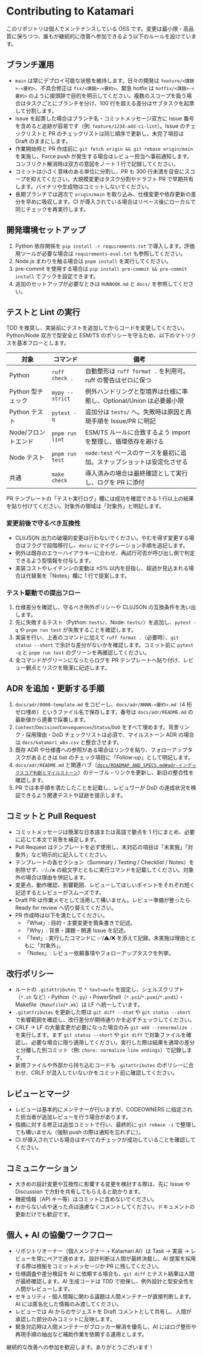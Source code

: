 # Contributing to Katamari

このリポジトリは個人でメンテナンスしている OSS です。変更は最小限・高品質に保ちつつ、誰もが継続的に改善へ参加できるよう以下のルールを設けています。

## ブランチ運用
- `main` は常にデプロイ可能な状態を維持します。日々の開発は `feature/<課題>-<要約>`、不具合修正は `fix/<課題>-<要約>`、緊急 hotfix は `hotfix/<課題>-<要約>` のように接頭辞で目的を明示してください。複数のスコープを扱う場合はタスクごとにブランチを分け、100 行を超える差分はサブタスクを起票して分割します。
- Issue を起票した場合はブランチ名・コミットメッセージ双方に Issue 番号を含めると追跡が容易です（例: `feature/1234-add-ci-lint`）。Issue のチェックリストと PR のチェックリストは同じ順序で更新し、未完了項目は Draft のままにします。
- 作業開始時と PR 作成前に `git fetch origin && git rebase origin/main` を実施し、Force push が発生する場合はレビュー担当へ事前通知します。コンフリクト解消時は双方の意図をノート 1 行で記録してください。
- コミットは小さく意味のある単位に分割し、PR も 300 行未満を目安にスコープを抑えてください。大規模変更はタスク分割やドラフト PR で早期共有します。バイナリや生成物はコミットしないでください。
- 長期ブランチでは週次で `origin/main` を取り込み、仕様変更や依存更新の差分を早めに吸収します。CI が導入されている場合はリベース後にローカルで同じチェックを再実行します。

## 開発環境セットアップ
1. Python 依存関係を `pip install -r requirements.txt` で導入します。評価用ツールが必要な場合は `requirements-eval.txt` も参照してください。
2. Node.js まわりを触る場合は `pnpm install` を実行してください。
3. pre-commit を使用する場合は `pip install pre-commit && pre-commit install` でフックを設定できます。
4. 追加のセットアップが必要なときは `RUNBOOK.md` と `docs/` を参照してください。

## テストと Lint の実行
TDD を推奨し、実装前にテストを追加してからコードを変更してください。Python/Node 双方で型安全と ESM/TS のポリシーを守るため、以下のマトリクスを基本フローとします。

| 対象 | コマンド | 備考 |
| --- | --- | --- |
| Python | `ruff check .` | 自動整形は `ruff format .` を利用可。ruff の警告はゼロに保つ |
| Python 型チェック | `mypy --strict` | 例外ハンドリングと型境界は仕様に準拠し、Optional/Union は必要最小限 |
| Python テスト | `pytest -q` | 追加分は `tests/` へ。失敗時は原因と再現手順を Issue/PR に明記 |
| Node/フロントエンド | `pnpm run lint` | ESM/TS ルールに合致するよう import を整理し、循環依存を避ける |
| Node テスト | `pnpm run test` | `node:test` ベースのケースを最初に追加。スナップショットは安定化させる |
| 共通 | `make check` | 導入済みの場合は最終確認として実行し、ログを PR に添付 |

PR テンプレートの「テスト実行ログ」欄には成功を確認できる 1 行以上の結果を貼り付けてください。対象外の領域は「対象外」と明記します。

### 変更前後で守るべき互換性
- CLI/JSON 出力の破壊的変更は行わないでください。やむを得ず変更する場合はフラグで段階移行し、`docs/` にマイグレーション手順を追記します。
- 例外は既存のエラーハイアラキーに合わせ、再試行可否が呼び出し側で判定できるよう型情報を付与します。
- 実装コストやレイテンシの変動は ±5% 以内を目指し、超過が見込まれる場合は代替案を「Notes」欄に 1 行で提案します。

### テスト駆動での提出フロー
1. 仕様差分を確認し、守るべき例外ポリシーや CLI/JSON の互換条件を洗い出します。
2. 先に失敗するテスト（Python: `tests/`、Node: `tests/`）を追加し、`pytest -q` や `pnpm run test` が失敗することを確認します。
3. 実装を行い、上表のコマンドに加えて `ruff format .`（必要時）、`git status --short` で余計な差分がないかを確認します。コミット前に `pytest -q` と `pnpm run test` のグリーンを再確認してください。
4. 全コマンドがグリーンになったらログを PR テンプレートへ貼り付け、レビュー観点とリスクを簡潔に記述します。

## ADR を追加・更新する手順
1. `docs/adr/0000-template.md` をコピーし、`docs/adr/NNNN-<要約>.md`（4 桁ゼロ埋め）というファイル名で保存します。番号は `docs/adr/README.md` の最新値から連番で採番します。
2. `Context`/`Decision`/`Consequences`/`Status`/`DoD` をすべて埋めます。背景リンク・採用理由・DoD チェックリストは必須で、マイルストーン ADR の場合は `docs/katamari_wbs.csv` と整合させます。
3. 既存 ADR や仕様書への参照がある場合はリンクを貼り、フォローアップタスクがあるときは `DoD` のチェック項目に「Follow-up」として明記します。
4. `docs/adr/README.md` と関連ハブ（[`docs/ROADMAP_AND_SPECS.md#adr-インデックスコア判断とマイルストーン`](docs/ROADMAP_AND_SPECS.md#adr-インデックスコア判断とマイルストーン)）のテーブル・リンクを更新し、新旧の整合性を確認します。
5. PR では本手順を満たしたことを記載し、レビュワーが DoD の達成状況を検証できるよう関連テストや証跡を提示します。

## コミットと Pull Request
- コミットメッセージは簡潔な日本語または英語で要点を 1 行にまとめ、必要に応じて本文で背景を補足します。
- Pull Request はテンプレートを必ず使用し、未対応の項目は「未実施」「対象外」など明示的に記入してください。
- テンプレートの各セクション（Summary / Testing / Checklist / Notes）を削除せず、`✅`/`⚠️`/`❌` の絵文字とともに実行コマンドを記載してください。対象外の場合は理由を併記します。
- 変更点、動作確認、影響範囲、レビューしてほしいポイントをそれぞれ短く記述するとレビューがスムーズです。
- Draft PR は作業メモとして活用して構いません。レビュー準備が整ったら Ready for review へ切り替えてください。
- PR 作成時は以下を満たしてください。
  - 「What」: 目的・主要変更を箇条書きで記述。
  - 「Why」: 背景・課題・関連 Issue を記述。
  - 「Test」: 実行したコマンドに ✅/⚠️/❌ を添えて記録。未実施は理由とともに「対象外」。
  - 「Notes」: レビュー依頼事項やフォローアップタスクを列挙。

## 改行ポリシー
- ルートの `.gitattributes` で `* text=auto` を設定し、シェルスクリプト（`*.sh` など）・Python（`*.py`）・PowerShell（`*.ps1`/`*.psm1`/`*.psd1`）・Makefile（`Makefile`/`*.mk`）は LF へ統一しています。
- `.gitattributes` を更新した際は `git diff --stat` や `git status --short` で影響範囲を確認し、改行差分が期待通りかを必ずチェックしてください。
- CRLF → LF の大量変更が必要になった場合のみ `git add --renormalize .` を実行します。まず `git status --short` や `git diff` で対象ファイルを確認し、必要な場合に限り適用してください。実行した際は結果を通常の差分と分離した別コミット（例: `chore: normalize line endings`）で記録します。
- 新規ファイルや外部から持ち込むコードも `.gitattributes` のポリシーに合わせ、CRLF が混入していないかをコミット前に確認してください。

## レビューとマージ
- レビューは基本的にメンテナーが行いますが、CODEOWNERS に指定された担当者が追加レビューを行う場合があります。
- 指摘に対する修正は追加コミットで行い、最終的に `git rebase -i` で整理しても構いません（強制 push の際は通知を忘れずに）。
- CI が導入されている場合はすべてのチェックが成功していることを確認してください。

## コミュニケーション
- 大きめの設計変更や互換性に影響する変更を検討する際は、先に Issue や Discussion で方針を共有してもらえると助かります。
- 機密情報（API キー等）はコミットに含めないでください。
- わからない点や迷った点は遠慮なくコメントしてください。ドキュメントの更新だけでも歓迎です。

## 個人 + AI の協働ワークフロー
- リポジトリオーナー（個人メンテナー + Katamari AI）は Task → 実装 → レビューを常にペアで進めます。設計判断は人間が最終決裁し、AI 提案を採用する際は根拠をコミットメッセージか PR に残してください。
- 仕様調査や差分検証を AI に依頼する場合も、`git diff` とテスト結果は人間が最終確認します。AI 生成コードは TDD で担保し、例外設計と型安全性を人間がレビューします。
- セキュリティ・個人情報に関わる議題は人間メンテナーが直接判断します。AI には匿名化した情報のみ渡してください。
- レビューでは AI からのサジェストを Draft コメントとして共有し、人間が承認した部分のみコミットに反映します。
- 緊急対応時は人間メンテナーがブロッカー解消を優先し、AI にはログ整形や再現手順の抽出など補助作業を依頼する運用とします。

継続的な改善への参加を歓迎します。ありがとうございます！
